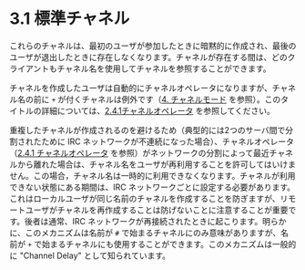 # 3.1 標準チャネル

これらのチャネルは、最初のユーザが参加したときに暗黙的に作成され、最後のユーザが退出したときに存在しなくなります。チャネルが存在する間は、どのクライアントもチャネル名を使用してチャネルを参照することができます。

チャネルを作成したユーザは自動的にチャネルオペレータになりますが、チャネル名の前に `+` が付くチャネルは例外です（[4. チャネルモード](../channel-modes/index.md) を参照）。このタイトルの詳細については、[2.4.1チャネルオペレータ](../channel-characteristics/channel-operators.md) を参照してください。

重複したチャネルが作成されるのを避けるため（典型的には2つのサーバ間で分割されたために IRC ネットワークが不連続になった場合）、チャネルオペレータ（[2.4.1 チャネルオペレータ](../channel-characteristics/channel-operators.md) を参照）がネットワークの分割によって最近チャネルから離れた場合は、チャネル名をユーザが再利用することを許可してはいけません。この場合，チャネル名は一時的に利用できなくなります。チャネルが利用できない状態にある期間は、IRC ネットワークごとに設定する必要があります。これはローカルユーザが同じ名前のチャネルを作成することを防ぎますが、リモートユーザがチャネルを再作成することは防げないことに注意することが重要です。後者は通常、IRC ネットワークが再接続されたときに起こります。明らかに、このメカニズムは名前が `#` で始まるチャネルにのみ意味がありますが、名前が `+` で始まるチャネルにも使用することができます。このメカニズムは一般的に "Channel Delay" として知られています。
